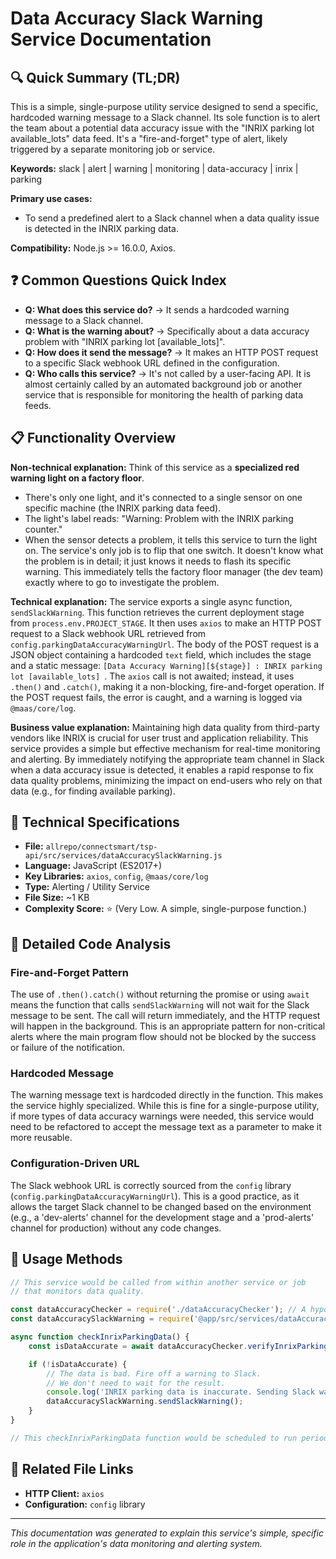 # Data Accuracy Slack Warning Service Documentation

## 🔍 Quick Summary (TL;DR)
This is a simple, single-purpose utility service designed to send a specific, hardcoded warning message to a Slack channel. Its sole function is to alert the team about a potential data accuracy issue with the "INRIX parking lot available_lots" data feed. It's a "fire-and-forget" type of alert, likely triggered by a separate monitoring job or service.

**Keywords:** slack | alert | warning | monitoring | data-accuracy | inrix | parking

**Primary use cases:** 
- To send a predefined alert to a Slack channel when a data quality issue is detected in the INRIX parking data.

**Compatibility:** Node.js >= 16.0.0, Axios.

## ❓ Common Questions Quick Index
- **Q: What does this service do?** → It sends a hardcoded warning message to a Slack channel.
- **Q: What is the warning about?** → Specifically about a data accuracy problem with "INRIX parking lot [available_lots]".
- **Q: How does it send the message?** → It makes an HTTP POST request to a specific Slack webhook URL defined in the configuration.
- **Q: Who calls this service?** → It's not called by a user-facing API. It is almost certainly called by an automated background job or another service that is responsible for monitoring the health of parking data feeds.

## 📋 Functionality Overview

**Non-technical explanation:** 
Think of this service as a **specialized red warning light on a factory floor**.
- There's only one light, and it's connected to a single sensor on one specific machine (the INRIX parking data feed).
- The light's label reads: "Warning: Problem with the INRIX parking counter."
- When the sensor detects a problem, it tells this service to turn the light on. The service's only job is to flip that one switch. It doesn't know what the problem is in detail; it just knows it needs to flash its specific warning. This immediately tells the factory floor manager (the dev team) exactly where to go to investigate the problem.

**Technical explanation:** 
The service exports a single async function, `sendSlackWarning`. This function retrieves the current deployment stage from `process.env.PROJECT_STAGE`. It then uses `axios` to make an HTTP POST request to a Slack webhook URL retrieved from `config.parkingDataAccuracyWarningUrl`. The body of the POST request is a JSON object containing a hardcoded `text` field, which includes the stage and a static message: `[Data Accuracy Warning][${stage}] : INRIX parking lot [available_lots] `. The `axios` call is not awaited; instead, it uses `.then()` and `.catch()`, making it a non-blocking, fire-and-forget operation. If the POST request fails, the error is caught, and a warning is logged via `@maas/core/log`.

**Business value explanation:**
Maintaining high data quality from third-party vendors like INRIX is crucial for user trust and application reliability. This service provides a simple but effective mechanism for real-time monitoring and alerting. By immediately notifying the appropriate team channel in Slack when a data accuracy issue is detected, it enables a rapid response to fix data quality problems, minimizing the impact on end-users who rely on that data (e.g., for finding available parking).

## 🔧 Technical Specifications

- **File:** `allrepo/connectsmart/tsp-api/src/services/dataAccuracySlackWarning.js`
- **Language:** JavaScript (ES2017+)
- **Key Libraries:** `axios`, `config`, `@maas/core/log`
- **Type:** Alerting / Utility Service
- **File Size:** ~1 KB
- **Complexity Score:** ⭐ (Very Low. A simple, single-purpose function.)

## 📝 Detailed Code Analysis

### Fire-and-Forget Pattern
The use of `.then().catch()` without returning the promise or using `await` means the function that calls `sendSlackWarning` will not wait for the Slack message to be sent. The call will return immediately, and the HTTP request will happen in the background. This is an appropriate pattern for non-critical alerts where the main program flow should not be blocked by the success or failure of the notification.

### Hardcoded Message
The warning message text is hardcoded directly in the function. This makes the service highly specialized. While this is fine for a single-purpose utility, if more types of data accuracy warnings were needed, this service would need to be refactored to accept the message text as a parameter to make it more reusable.

### Configuration-Driven URL
The Slack webhook URL is correctly sourced from the `config` library (`config.parkingDataAccuracyWarningUrl`). This is a good practice, as it allows the target Slack channel to be changed based on the environment (e.g., a 'dev-alerts' channel for the development stage and a 'prod-alerts' channel for production) without any code changes.

## 🚀 Usage Methods

```javascript
// This service would be called from within another service or job
// that monitors data quality.

const dataAccuracyChecker = require('./dataAccuracyChecker'); // A hypothetical service
const dataAccuracySlackWarning = require('@app/src/services/dataAccuracySlackWarning');

async function checkInrixParkingData() {
    const isDataAccurate = await dataAccuracyChecker.verifyInrixParking();

    if (!isDataAccurate) {
        // The data is bad. Fire off a warning to Slack.
        // We don't need to wait for the result.
        console.log('INRIX parking data is inaccurate. Sending Slack warning...');
        dataAccuracySlackWarning.sendSlackWarning();
    }
}

// This checkInrixParkingData function would be scheduled to run periodically.
```

## 🔗 Related File Links
- **HTTP Client:** `axios`
- **Configuration:** `config` library

---
*This documentation was generated to explain this service's simple, specific role in the application's data monitoring and alerting system.* 